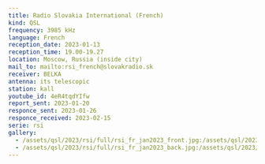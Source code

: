 ```yaml
---
title: Radio Slovakia International (French)
kind: QSL
frequency: 3985 kHz
language: French
reception_date: 2023-01-13
reception_time: 19.00-19.27
location: Moscow, Russia (inside city)
mail_to: mailto:rsi_french@slovakradio.sk
receiver: BELKA
antenna: its telescopic
station: kall
youtube_id: 4eR4tqdYIfw
report_sent: 2023-01-20
responce_sent: 2023-01-26
responce_received: 2023-02-15
serie: rsi
gallery:
  - /assets/qsl/2023/rsi/full/rsi_fr_jan2023_front.jpg:/assets/qsl/2023/rsi/small/rsi_fr_jan2023_front.jpg
  - /assets/qsl/2023/rsi/full/rsi_fr_jan2023_back.jpg:/assets/qsl/2023/rsi/small/rsi_fr_jan2023_back.jpg
---
```

